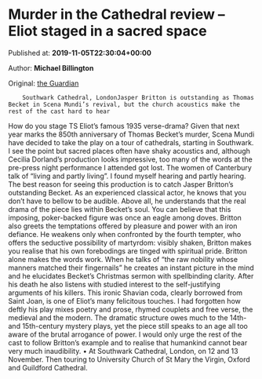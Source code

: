
# Murder in the Cathedral review – Eliot staged in a sacred space

Published at: **2019-11-05T22:30:04+00:00**

Author: **Michael Billington**

Original: [the Guardian](https://www.theguardian.com/stage/2019/nov/05/ts-eliot-murder-in-the-cathedral-review)


        Southwark Cathedral, LondonJasper Britton is outstanding as Thomas Becket in Scena Mundi’s revival, but the church acoustics make the rest of the cast hard to hear
      
How do you stage TS Eliot’s famous 1935 verse-drama? Given that next year marks the 850th anniversary of Thomas Becket’s murder, Scena Mundi have decided to take the play on a tour of cathedrals, starting in Southwark. I see the point but sacred places often have shaky acoustics and, although Cecilia Dorland’s production looks impressive, too many of the words at the pre-press night performance I attended got lost. The women of Canterbury talk of “living and partly living”. I found myself hearing and partly hearing.
The best reason for seeing this production is to catch Jasper Britton’s outstanding Becket. As an experienced classical actor, he knows that you don’t have to bellow to be audible. Above all, he understands that the real drama of the piece lies within Becket’s soul. You can believe that this imposing, poker-backed figure was once an eagle among doves. Britton also greets the temptations offered by pleasure and power with an iron defiance. He weakens only when confronted by the fourth tempter, who offers the seductive possibility of martyrdom: visibly shaken, Britton makes you realise that his own forebodings are tinged with spiritual pride.
Britton alone makes the words work. When he talks of “the raw nobility whose manners matched their fingernails” he creates an instant picture in the mind and he elucidates Becket’s Christmas sermon with spellbinding clarity. After his death he also listens with studied interest to the self-justifying arguments of his killers. This ironic Shavian coda, clearly borrowed from Saint Joan, is one of Eliot’s many felicitous touches. I had forgotten how deftly his play mixes poetry and prose, rhymed couplets and free verse, the medieval and the modern. The dramatic structure owes much to the 14th- and 15th-century mystery plays, yet the piece still speaks to an age all too aware of the brutal arrogance of power. I would only urge the rest of the cast to follow Britton’s example and to realise that humankind cannot bear very much inaudibility.
• At Southwark Cathedral, London, on 12 and 13 November. Then touring to University Church of St Mary the Virgin, Oxford and Guildford Cathedral.
